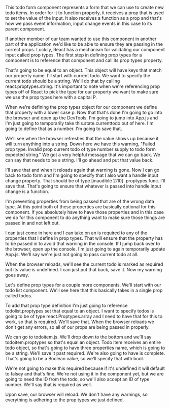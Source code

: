 This todo form component represents a form that we can use to create new todo items. In order for it to function properly, it receives a prop that is used to set the value of the input. It also receives a function as a prop and that's how we pass event information, input change events in this case to its parent component.

If another member of our team wanted to use this component in another part of the application we'd like to be able to ensure they are passing in the correct props. Luckily, React has a mechanism for validating our component input called prop types. The first step in defining prop types for a component is to reference that component and call its prop types property.

That's going to be equal to an object. This object will have keys that match our property name. I'll start with current todo. We want to specify the current todo should be a string. We'll do that by calling react.proptypes.string. It's important to note when we're referencing prop types off of React to pick the type for our property we want to make sure we use the prop types here with a capital P.

When we're defining the prop types object for our component we define that property with a lower case p. Now that that's done I'm going to go into the browser and open up the DevTools. I'm going to jump into App.js and I'm just going to temporarily take this.state.currenttodo out of here. I'm going to define that as a number. I'm going to save that.

We'll see when the browser refreshes that the value shows up because it will turn anything into a string. Down here we have this warning, "Failed prop type. Invalid prop current todo of type number supply to todo form expected string." We got a very helpful message that we can go back. We can say that needs to be a string. I'll go ahead and put that value back.

I'll save that and when it reloads again that warning is gone. Now I can go back to todo form and I'm going to specify that I also want a handle input change property. That should be of type [inaudible 2:10] .proptypes.func. I'll save that. That's going to ensure that whatever is passed into handle input change is a function.

I'm preventing properties from being passed that are of the wrong data type. At this point both of these properties are basically optional for this component. If you absolutely have to have those properties and in this case we do for this component to do anything want to make sure those things are passed in and not left out.

I can just come in here and I can take on an is required to any of the properties that I define in prop types. That will ensure that the property has to be passed in to avoid that warning in the console. If I jump back over to the browser, open up the console. I'm just going to again temporarily update App.js. We'll say we're just not going to pass current todo at all.

When the browser reloads, we'll see the current todo is marked as required but its value is undefined. I can just put that back, save it. Now my warning goes away.

Let's define prop types for a couple more components. We'll start with our todo list component. We'll see here that this basically takes in a single prop called todos.

To add that prop type definition I'm just going to reference todolist.proptypes set that equal to an object. I want to specify todos is going to be of type react.Proptypes.array and I need to have that for this to work, so that is required. We'll save that. When the browser reloads we don't get any errors, so all of our props are being passed in properly.

We can go to todoitem.js. We'll drop down to the bottom and we'll say todoitem.proptypes so that's equal an object. Todo item receives an entire todo object, so that's going to have three properties name, which is going to be a string. We'll save it past required. We're also going to have is complete. That's going to be a Boolean value, so we'll specify that with bool.

We're not going to make this required because if it's undefined it will default to falsey and that's fine. We're not using it in the component yet, but we are going to need the ID from the todo, so we'll also accept an ID of type number. We'll say that is required as well.

Upon save, our browser will reload. We don't have any warnings, so everything is adhering to the prop types we just defined.